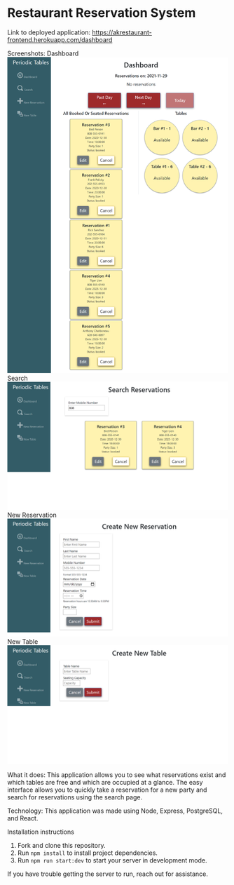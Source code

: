 # Restaurant Reservation System

Link to deployed application:
https://akrestaurant-frontend.herokuapp.com/dashboard

Screenshots:
Dashboard 
![dashboard](https://github.com/AndrewKehr/Restaurant/blob/main/readme/AKRestaurant.png)
Search
![search](https://github.com/AndrewKehr/Restaurant/blob/main/readme/AKRestaurantSearch.png)
New Reservation
![newRes](https://github.com/AndrewKehr/Restaurant/blob/main/readme/AKRestaurantNewRes.png)
New Table
![newTable](https://github.com/AndrewKehr/Restaurant/blob/main/readme/AKRestaurantNewTable.png)

What it does:
This application allows you to see what reservations exist and which tables are free and which are occupied at a glance.  The easy interface allows you to quickly take a reservation for a new party and search for reservations using the search page.

Technology:
This application was made using Node, Express, PostgreSQL, and React.

Installation instructions
1. Fork and clone this repository.
2. Run `npm install` to install project dependencies.
3. Run `npm run start:dev` to start your server in development mode.

If you have trouble getting the server to run, reach out for assistance.
